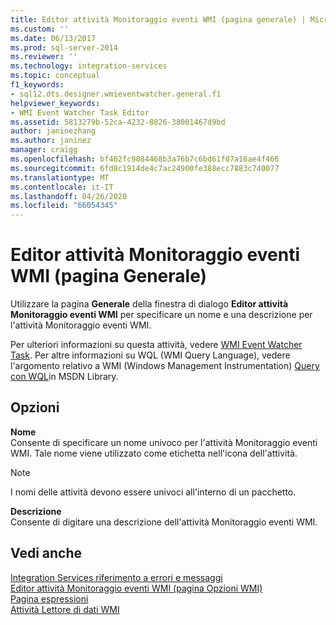```yaml
---
title: Editor attività Monitoraggio eventi WMI (pagina generale) | Microsoft Docs
ms.custom: ''
ms.date: 06/13/2017
ms.prod: sql-server-2014
ms.reviewer: ''
ms.technology: integration-services
ms.topic: conceptual
f1_keywords:
- sql12.dts.designer.wmieventwatcher.general.f1
helpviewer_keywords:
- WMI Event Watcher Task Editor
ms.assetid: 5813279b-52ca-4232-8826-38001467d9bd
author: janinezhang
ms.author: janinez
manager: craigg
ms.openlocfilehash: bf462fc9084468b3a76b7c6bd61f07a16ae4f466
ms.sourcegitcommit: 6fd8c1914de4c7ac24900fe388ecc7883c740077
ms.translationtype: MT
ms.contentlocale: it-IT
ms.lasthandoff: 04/26/2020
ms.locfileid: "66054345"
---
```

# <a name="wmi-event-watcher-task-editor-general-page"></a>Editor attività Monitoraggio eventi WMI (pagina Generale)
  Utilizzare la pagina **Generale** della finestra di dialogo **Editor attività Monitoraggio eventi WMI** per specificare un nome e una descrizione per l'attività Monitoraggio eventi WMI.  
  
 Per ulteriori informazioni su questa attività, vedere [WMI Event Watcher Task](control-flow/wmi-event-watcher-task.md). Per altre informazioni su WQL (WMI Query Language), vedere l'argomento relativo a WMI (Windows Management Instrumentation) [Query con WQL](https://go.microsoft.com/fwlink/?LinkId=79045)in MSDN Library.  
  
## <a name="options"></a>Opzioni  
 **Nome**  
 Consente di specificare un nome univoco per l'attività Monitoraggio eventi WMI. Tale nome viene utilizzato come etichetta nell'icona dell'attività.  
  
> [!NOTE]  
>  I nomi delle attività devono essere univoci all'interno di un pacchetto.  
  
 **Descrizione**  
 Consente di digitare una descrizione dell'attività Monitoraggio eventi WMI.  
  
## <a name="see-also"></a>Vedi anche  
 [Integration Services riferimento a errori e messaggi](../../2014/integration-services/integration-services-error-and-message-reference.md)   
 [Editor attività Monitoraggio eventi WMI &#40;pagina Opzioni WMI&#41;](../../2014/integration-services/wmi-event-watcher-task-editor-wmi-options-page.md)   
 [Pagina espressioni](expressions/expressions-page.md)   
 [Attività Lettore di dati WMI](control-flow/wmi-data-reader-task.md)  
  
  
